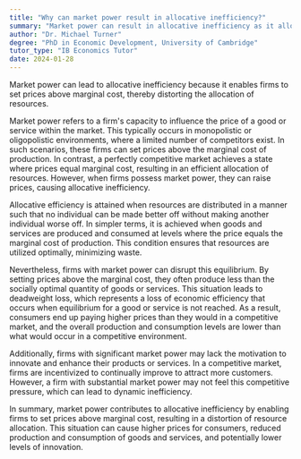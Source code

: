 ```yaml
---
title: "Why can market power result in allocative inefficiency?"
summary: "Market power can result in allocative inefficiency as it allows firms to set prices above marginal cost, distorting resource allocation."
author: "Dr. Michael Turner"
degree: "PhD in Economic Development, University of Cambridge"
tutor_type: "IB Economics Tutor"
date: 2024-01-28
---
```


Market power can lead to allocative inefficiency because it enables firms to set prices above marginal cost, thereby distorting the allocation of resources.

Market power refers to a firm's capacity to influence the price of a good or service within the market. This typically occurs in monopolistic or oligopolistic environments, where a limited number of competitors exist. In such scenarios, these firms can set prices above the marginal cost of production. In contrast, a perfectly competitive market achieves a state where prices equal marginal cost, resulting in an efficient allocation of resources. However, when firms possess market power, they can raise prices, causing allocative inefficiency.

Allocative efficiency is attained when resources are distributed in a manner such that no individual can be made better off without making another individual worse off. In simpler terms, it is achieved when goods and services are produced and consumed at levels where the price equals the marginal cost of production. This condition ensures that resources are utilized optimally, minimizing waste.

Nevertheless, firms with market power can disrupt this equilibrium. By setting prices above the marginal cost, they often produce less than the socially optimal quantity of goods or services. This situation leads to deadweight loss, which represents a loss of economic efficiency that occurs when equilibrium for a good or service is not reached. As a result, consumers end up paying higher prices than they would in a competitive market, and the overall production and consumption levels are lower than what would occur in a competitive environment.

Additionally, firms with significant market power may lack the motivation to innovate and enhance their products or services. In a competitive market, firms are incentivized to continually improve to attract more customers. However, a firm with substantial market power may not feel this competitive pressure, which can lead to dynamic inefficiency.

In summary, market power contributes to allocative inefficiency by enabling firms to set prices above marginal cost, resulting in a distortion of resource allocation. This situation can cause higher prices for consumers, reduced production and consumption of goods and services, and potentially lower levels of innovation.
    